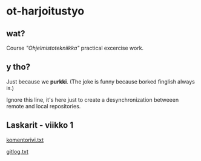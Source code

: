 # ot-harjoitustyo

## wat?
Course *"Ohjelmistotekniikka"* practical excercise work.

## y tho?
Just because we **purkki**. (The joke is funny because borked finglish always is.)

Ignore this line, it's here just to create a desynchronization betweeen remote and local repositories.

## Laskarit - viikko 1
[komentorivi.txt](laskarit/viikko1/komentorivi.txt)

[gitlog.txt](laskarit/viikko1/gitlog.txt)
